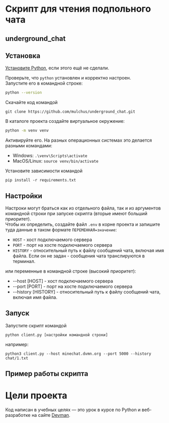 # Скрипт для чтения подпольного чата
## underground_chat

## Установка

[Установите Python](https://www.python.org/), если этого ещё не сделали.

Проверьте, что `python` установлен и корректно настроен.  
Запустите его в командной строке:
```sh
python --version
```

Скачайте код командой  
```shell
git clone https://github.com/mulchus/underground_chat.git
```

В каталоге проекта создайте виртуальное окружение:  
```sh
python -m venv venv
```

Активируйте его. На разных операционных системах это делается разными командами:  
- Windows: `.\venv\Scripts\activate`
- MacOS/Linux: `source venv/bin/activate`

Установите зависимости командой   
```shell
pip install -r requirements.txt
```


## Настройки

Настроки могут браться как из отдельного файла, так и из аргументов командной строки при запуске скрипта (вторые имеют больший приоритет).    
Чтобы их определить, создайте файл `.env` в корне проекта и запишите туда данные в таком формате `ПЕРЕМЕННАЯ=значение`:  

- `HOST` - хост подключаемого сервера  
- `PORT` - порт на хосте подключаемого сервера  
- `HISTORY` - относительный путь к файлу сообщений чата, включая имя файла. Если он не задан - сообщения чата транслируются в терминал.   

или переменные в командной строке (высокий приоритет):  
- --host [HOST] - хост подключаемого сервера  
- --port [PORT] - порт на хосте подключаемого сервера  
- --history [HISTORY] - относительный путь к файлу сообщений чата, включая имя файла.  


## Запуск
Запустите скрипт командой 
```shell
python client.py [настройки командной строки]
```
например:
```shell
python3 client.py --host minechat.dvmn.org --port 5000 --history chat/1.txt
```

## Пример работы скрипта



# Цели проекта

Код написан в учебных целях — это урок в курсе по Python и веб-разработке на сайте [Devman](https://dvmn.org).